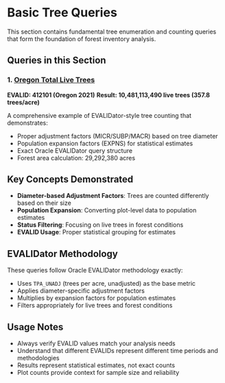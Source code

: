 # Basic Tree Queries

This section contains fundamental tree enumeration and counting queries that form the foundation of forest inventory analysis.

## Queries in this Section

### 1. [Oregon Total Live Trees](./oregon_total_live_trees.md)
**EVALID: 412101 (Oregon 2021)**
**Result: 10,481,113,490 live trees (357.8 trees/acre)**

A comprehensive example of EVALIDator-style tree counting that demonstrates:
- Proper adjustment factors (MICR/SUBP/MACR) based on tree diameter
- Population expansion factors (EXPNS) for statistical estimates
- Exact Oracle EVALIDator query structure
- Forest area calculation: 29,292,380 acres

## Key Concepts Demonstrated

- **Diameter-based Adjustment Factors**: Trees are counted differently based on their size
- **Population Expansion**: Converting plot-level data to population estimates
- **Status Filtering**: Focusing on live trees in forest conditions
- **EVALID Usage**: Proper statistical grouping for estimates

## EVALIDator Methodology

These queries follow Oracle EVALIDator methodology exactly:
- Uses `TPA_UNADJ` (trees per acre, unadjusted) as the base metric
- Applies diameter-specific adjustment factors
- Multiplies by expansion factors for population estimates
- Filters appropriately for live trees and forest conditions

## Usage Notes

- Always verify EVALID values match your analysis needs
- Understand that different EVALIDs represent different time periods and methodologies
- Results represent statistical estimates, not exact counts
- Plot counts provide context for sample size and reliability